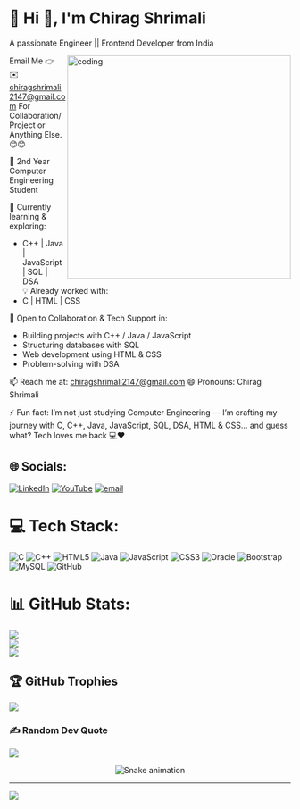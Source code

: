 # 💫 Hi 👋, I'm Chirag Shrimali
A passionate Engineer || Frontend Developer from India

<img align="right" alt="coding" width="400" src="[https://github.com/user-attachments/assets/85c11f6f-2c08-4c12-a57d-a847384236fa](https://raw.githubusercontent.com/punitkmryh/punitkmryh/master/Developer.gif)" />


Email Me 👉 ✉️ chiragshrimali2147@gmail.com For Collaboration/Project or Anything Else. 😊😊

🔭 2nd Year Computer Engineering Student 

🌱 Currently learning & exploring:  
   - C++ | Java | JavaScript | SQL | DSA  
💡 Already worked with:  
   - C | HTML | CSS

💬 Open to Collaboration & Tech Support in:  
   - Building projects with C++ / Java / JavaScript  
   - Structuring databases with SQL  
   - Web development using HTML & CSS  
   - Problem-solving with DSA 

📫 Reach me at: chiragshrimali2147@gmail.com 
😄 Pronouns: Chirag Shrimali  

⚡ Fun fact: I’m not just studying Computer Engineering — I’m crafting my journey with C, C++, Java, JavaScript, SQL, DSA, HTML & CSS... and guess what? Tech loves me back 💻❤️  

## 🌐 Socials:
[![LinkedIn](https://img.shields.io/badge/LinkedIn-%230077B5.svg?logo=linkedin&logoColor=white)](https://www.linkedin.com/in/chirag-shrimali-0abb9b348?utm_source=share&utm_campaign=share_via&utm_content=profile&utm_medium=android_app) [![YouTube](https://img.shields.io/badge/YouTube-%23FF0000.svg?logo=YouTube&logoColor=white)](https://www.youtube.com/@NinjaAnimate2147) [![email](https://img.shields.io/badge/Email-D14836?logo=gmail&logoColor=white)](mailto:chiragshrimali2147@gmail.com) 

# 💻 Tech Stack:
![C](https://img.shields.io/badge/c-%2300599C.svg?style=for-the-badge&logo=c&logoColor=white) ![C++](https://img.shields.io/badge/c++-%2300599C.svg?style=for-the-badge&logo=c%2B%2B&logoColor=white) ![HTML5](https://img.shields.io/badge/html5-%23E34F26.svg?style=for-the-badge&logo=html5&logoColor=white) ![Java](https://img.shields.io/badge/java-%23ED8B00.svg?style=for-the-badge&logo=openjdk&logoColor=white) ![JavaScript](https://img.shields.io/badge/javascript-%23323330.svg?style=for-the-badge&logo=javascript&logoColor=%23F7DF1E) ![CSS3](https://img.shields.io/badge/css3-%231572B6.svg?style=for-the-badge&logo=css3&logoColor=white) ![Oracle](https://img.shields.io/badge/Oracle-F80000?style=for-the-badge&logo=oracle&logoColor=white) ![Bootstrap](https://img.shields.io/badge/bootstrap-%238511FA.svg?style=for-the-badge&logo=bootstrap&logoColor=white) ![MySQL](https://img.shields.io/badge/mysql-4479A1.svg?style=for-the-badge&logo=mysql&logoColor=white) ![GitHub](https://img.shields.io/badge/github-%23121011.svg?style=for-the-badge&logo=github&logoColor=white)
# 📊 GitHub Stats:
![](https://github-readme-stats.vercel.app/api?username=chirag-shrimali&theme=radical&hide_border=false&include_all_commits=true&count_private=false)<br/>
![](https://nirzak-streak-stats.vercel.app/?user=chirag-shrimali&theme=radical&hide_border=false)<br/>
![](https://github-readme-stats.vercel.app/api/top-langs/?username=chirag-shrimali&theme=radical&hide_border=false&include_all_commits=true&count_private=false&layout=compact)

## 🏆 GitHub Trophies
![](https://github-profile-trophy.vercel.app/?username=chirag-shrimali&theme=radical&no-frame=false&no-bg=false&margin-w=4)

### ✍️ Random Dev Quote
![](https://quotes-github-readme.vercel.app/api?type=horizontal&theme=radical)

<!-- Snake Game Repo View -->

<div align="center">
  <img src="https://profile-readme-generator.com/assets/snake.svg" alt="Snake animation" />
</div>

---
[![](https://visitcount.itsvg.in/api?id=chirag-shrimali&icon=0&color=0)](https://visitcount.itsvg.in)

<!-- Proudly created with GPRM ( https://gprm.itsvg.in ) -->
